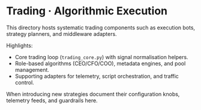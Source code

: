 # Trading · Algorithmic Execution

This directory hosts systematic trading components such as execution bots,
strategy planners, and middleware adapters.

Highlights:

- Core trading loop (`trading_core.py`) with signal normalisation helpers.
- Role-based algorithms (CEO/CFO/COO), metadata engines, and pool management.
- Supporting adapters for telemetry, script orchestration, and traffic control.

When introducing new strategies document their configuration knobs, telemetry
feeds, and guardrails here.
